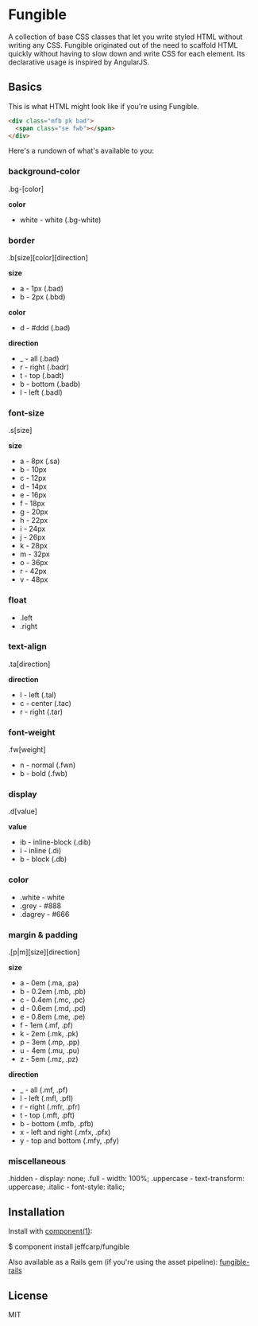 # Fungible

A collection of base CSS classes that let you write styled HTML without writing any CSS. Fungible originated out of the need to scaffold HTML quickly without having to slow down and write CSS for each element. Its declarative usage is inspired by AngularJS. 

## Basics

This is what HTML might look like if you're using Fungible.

```html
<div class="mfb pk bad">
  <span class="se fwb"></span>
</div>
```

Here's a rundown of what's available to you:

### background-color

.bg-[color]

**color**
- white - white (.bg-white)

### border

.b[size][color][direction]

**size**
- a - 1px (.bad)
- b - 2px (.bbd)

**color**
- d - #ddd (.bad)

**direction**
- _ - all (.bad)
- r - right (.badr)
- t - top (.badt)
- b - bottom (.badb)
- l - left (.badl)

### font-size

.s[size]

**size**
- a - 8px (.sa)
- b - 10px
- c - 12px
- d - 14px
- e - 16px
- f - 18px
- g - 20px
- h - 22px
- i - 24px
- j - 26px
- k - 28px
- m - 32px
- o - 36px
- r - 42px
- v - 48px

### float

- .left
- .right

### text-align

.ta[direction]

**direction**
- l - left (.tal)
- c - center (.tac)
- r - right (.tar)

### font-weight

.fw[weight]

- n - normal (.fwn)
- b - bold (.fwb)

### display

.d[value]

**value**
- ib - inline-block (.dib)
- i - inline (.di)
- b - block (.db)

### color
- .white - white
- .grey - #888
- .dagrey - #666

### margin & padding

.[p|m][size][direction]

**size**
- a - 0em (.ma, .pa)
- b - 0.2em (.mb, .pb)
- c - 0.4em (.mc, .pc)
- d - 0.6em (.md, .pd)
- e - 0.8em (.me, .pe)
- f - 1em (.mf, .pf)
- k - 2em (.mk, .pk)
- p - 3em (.mp, .pp)
- u - 4em (.mu, .pu)
- z - 5em (.mz, .pz)

**direction**
- _ - all (.mf, .pf)
- l - left (.mfl, .pfl)
- r - right (.mfr, .pfr)
- t - top (.mft, .pft)
- b - bottom (.mfb, .pfb)
- x - left and right (.mfx, .pfx)
- y - top and bottom (.mfy, .pfy)

### miscellaneous
.hidden - display: none;
.full - width: 100%;
.uppercase - text-transform: uppercase;
.italic - font-style: italic;

## Installation

Install with [component(1)](http://component.io):

$ component install jeffcarp/fungible

Also available as a Rails gem (if you're using the asset pipeline): [fungible-rails]()

## License

MIT
